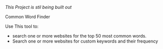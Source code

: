 *This Project is stil being built out*

Common Word Finder

Use This tool to:
 - search one or more websites for the top 50 most common words.
 - Search one or more websites for custom keywords and their frequency 
